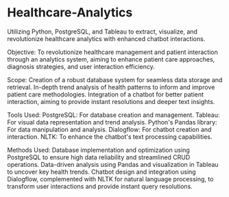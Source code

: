 # Healthcare-Analytics
Utilizing Python, PostgreSQL, and Tableau to extract, visualize, and revolutionize healthcare analytics with enhanced chatbot interactions.

Objective:
To revolutionize healthcare management and patient interaction through an analytics system, aiming to enhance patient care approaches, diagnosis strategies, and user interaction efficiency.

Scope:
Creation of a robust database system for seamless data storage and retrieval.
In-depth trend analysis of health patterns to inform and improve patient care methodologies.
Integration of a chatbot for better patient interaction, aiming to provide instant resolutions and deeper text insights.

Tools Used:
PostgreSQL: For database creation and management.
Tableau: For visual data representation and trend analysis.
Python's Pandas library: For data manipulation and analysis.
Dialogflow: For chatbot creation and interaction.
NLTK: To enhance the chatbot's text processing capabilities.

Methods Used:
Database implementation and optimization using PostgreSQL to ensure high data reliability and streamlined CRUD operations.
Data-driven analysis using Pandas and visualization in Tableau to uncover key health trends.
Chatbot design and integration using Dialogflow, complemented with NLTK for natural language processing, to transform user interactions and provide instant query resolutions.
